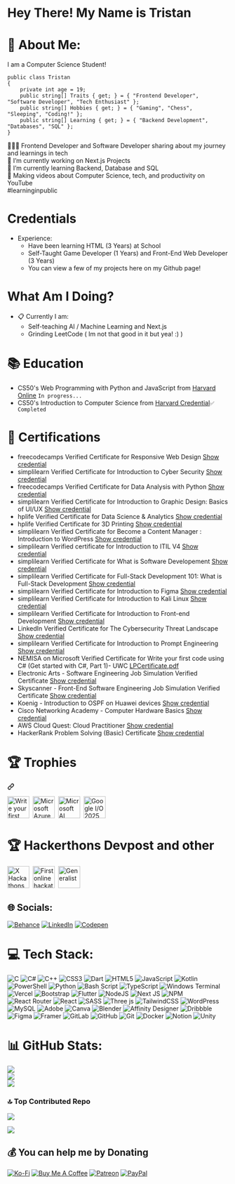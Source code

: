 # Hey There! My Name is Tristan
# 💫 About Me:            
I am a Computer Science Student!                               
```                    
public class Tristan                         
{         
    private int age = 19;   
    public string[] Traits { get; } = { "Frontend Developer", "Software Developer", "Tech Enthusiast" };
    public string[] Hobbies { get; } = { "Gaming", "Chess", "Sleeping", "Coding!" };
    public string[] Learning { get; } = { "Backend Development", "Databases", "SQL" };
}
```
👩🏻‍💻 Frontend Developer and Software Developer sharing about my journey and learnings in tech<br>
🔭 I’m currently working on Next.js Projects<br>
🌱 I’m currently learning Backend, Database and SQL<br>
🎨 Making videos about Computer Science, tech, and productivity on YouTube<br>#learninginpublic

# Credentials
- Experience:
  - Have been learning HTML (3 Years) at School
  - Self-Taught Game Developer (1 Years) and Front-End Web Developer (3 Years)
  - You can view a few of my projects here on my Github page!

# What Am I Doing?
- :clipboard: Currently I am:
  - Self-teaching AI / Machine Learning and Next.js
  - Grinding LeetCode ( Im not that good in it but yea! :) )

# 📚 Education 

* CS50's Web Programming with Python and JavaScript from [Harvard Online](https://www.edx.org/school/harvardx) `In progress...`
* CS50's Introduction to Computer Science from [Harvard Credential](https://cs50.harvard.edu/certificates/52ccb150-3894-427d-a9a4-689fc30754fc)`✅ Completed`


# 📜 Certifications

* freecodecamps Verified Certificate for Responsive Web Design [Show credential](https://www.freecodecamp.org/certification/KingTroy125/responsive-web-design)
* simplilearn Verified Certificate for Introduction to Cyber Security [Show credential](https://simpli-web.app.link/e/s2VgMeW5kQb)
* freecodecamps Verified Certificate for Data Analysis with Python [Show credential](https://www.freecodecamp.org/certification/KingTroy125/data-analysis-with-python-v7)
* simplilearn Verified Certificate for Introduction to Graphic Design: Basics of UI/UX [Show credential](https://simpli-web.app.link/e/3EfvBh3AiPb)
* hplife Verified Certificate for Data Science & Analytics [Show credential](https://www.life-global.org/certificate/cfc67204-2656-447c-9c76-2b43d06e7482)
* hplife Verified Certificate for 3D Printing [Show credential](https://www.life-global.org/certificate/85298b6c-15f0-4f8e-b011-4e202fabb0f1)
* simplilearn Verified Certificate for Become a Content Manager : Introduction to WordPress [Show credential](https://simpli-web.app.link/e/TJcTx3ZSiPb)
* simplilearn Verified certificate for Introduction to ITIL V4 [Show credential](https://simpli-web.app.link/e/0IgbD703MQb)
* simplilearn Verified Certificate for What is Software Developement [Show credential](https://simpli-web.app.link/e/OjzrUaQCOPb)
* simplilearn Verified Certificate for Full-Stack Development 101: What is Full-Stack Development [Show credential](https://simpli-web.app.link/e/m28lRiPyaQb)
* simplilearn Verified Certificate for Introduction to Figma [Show credential](https://simpli-web.app.link/e/obdgycq0bQb)
* simplilearn Verified Certificate for Introduction to Kali Linux [Show credential](https://simpli-web.app.link/e/lof8khUZkQb)
* simplilearn Verified Certificate for Introduction to Front-end Development [Show credential](https://simpli-web.app.link/e/puJXvR0jsQb)
* LinkedIn Verified Certificate for The Cybersecurity Threat Landscape [Show credential](https://www.linkedin.com/learning/certificates/d53f017e8c0f1d8b206ea75468311e1e4c7eb1d9c4d67763da54d6b06166357c)
* simplilearn Verified Certificate for Introduction to Prompt Engineering [Show credential](https://simpli-web.app.link/e/Q6WJwFQdIQb)
* NEMISA on Microsoft Verified Certificate for Write your first code using C# (Get started with C#, Part 1)- UWC [LPCertificate.pdf](https://github.com/user-attachments/files/18695673/LPCertificate.pdf)
* Electronic Arts - Software Engineering Job Simulation Verified Certificate [Show credential](https://forage-uploads-prod.s3.amazonaws.com/completion-certificates/j43dGscQHtJJ57N54/a77WE3de8qrxWferQ_j43dGscQHtJJ57N54_LupChdZTK4DJzCvpQ_1739301666785_completion_certificate.pdf)
* Skyscanner - Front-End Software Engineering Job Simulation Verified Certificate [Show credential](https://forage-uploads-prod.s3.amazonaws.com/completion-certificates/skoQmxqhtgWmKv2pm/km4rw7dihDr3etqom_skoQmxqhtgWmKv2pm_LupChdZTK4DJzCvpQ_1739401944311_completion_certificate.pdf)
* Koenig - Introduction to OSPF on Huawei devices [Show credential](https://rms.koenig-solutions.com/Trainer/WebinarCertificate.aspx?stdid=9093547&&wid=5478)
* Cisco Networking Academy - Computer Hardware Basics [Show credential](https://www.credly.com/badges/fab191d0-5be5-496e-8eff-f67720927bd5/public_url)
* AWS Cloud Quest: Cloud Practitioner [Show credential](https://www.credly.com/badges/d41957ae-eded-4601-a830-de5d402e5b0e/public_url)
* HackerRank Problem Solving (Basic) Certificate [Show credential](https://www.hackerrank.com/certificates/iframe/c8a99de906eb)

<h1 class="heading-element" dir="auto"> 🏆 Trophies</h1>
<a id="user-content--trophies" class="anchor" aria-label="Permalink: 🏆 Trophies" href="#-trophies"><svg class="octicon octicon-link" viewBox="0 0 16 16" version="1.1" width="16" height="16" aria-hidden="true"><path d="m7.775 3.275 1.25-1.25a3.5 3.5 0 1 1 4.95 4.95l-2.5 2.5a3.5 3.5 0 0 1-4.95 0 .751.751 0 0 1 .018-1.042.751.751 0 0 1 1.042-.018 1.998 1.998 0 0 0 2.83 0l2.5-2.5a2.002 2.002 0 0 0-2.83-2.83l-1.25 1.25a.751.751 0 0 1-1.042-.018.751.751 0 0 1-.018-1.042Zm-4.69 9.64a1.998 1.998 0 0 0 2.83 0l1.25-1.25a.751.751 0 0 1 1.042.018.751.751 0 0 1 .018 1.042l-1.25 1.25a3.5 3.5 0 1 1-4.95-4.95l2.5-2.5a3.5 3.5 0 0 1 4.95 0 .751.751 0 0 1-.018 1.042.751.751 0 0 1-1.042.018 1.998 1.998 0 0 0-2.83 0l-2.5 2.5a1.998 1.998 0 0 0 0 2.83Z"></path></svg></a>
<p dir="auto">
<div>
    <img src="https://learn.microsoft.com/en-us/training/achievements/get-started-c-sharp-part-1.svg" title="Write your first code using C# (Get started with C#, Part 1)" alt="Write your first code using C# (Get started with C#, Part 1)" width="50" height="50"/>&nbsp;
    <img src="https://learn.microsoft.com/en-us/training/achievements/microsoft-azure-fundamentals-describe-cloud-concepts.svg" title="Microsoft Azure Fundamentals: Describe cloud concepts" alt="Microsoft Azure Fundamentals: Describe cloud concepts" width="50" height="50"/>&nbsp;
    <img src="https://learn.microsoft.com/en-us/training/achievements/microsoft-ai-skills-fest.svg" title="Microsoft AI Skills Fest | Festival participation" alt="Microsoft AI Skills Fest | Festival participation" width="50" height="50"/>&nbsp;
    <img src="https://io.google/2025/assets/images/io25-registration-badge.webp" title="Google I/O 2025" alt="Google I/O 2025" width="50" height="50"/>&nbsp;
</div>

<h1 class="heading-element" dir="auto"> 🏆 Hackerthons Devpost and other</h1>
<div>
    <img src="https://d112y698adiu2z.cloudfront.net/photos/production/achievement_photos/000/905/552/datas/c1387e1971cd2d0e67200d956b460c07_medium_bronze.png" title="X Hackathons Level 1" alt="X Hackathons Level 1" width="50" height="50"/>&nbsp;
    <img src="https://d112y698adiu2z.cloudfront.net/photos/production/achievement_photos/000/905/551/datas/ceffdfce970ff3dfa4435ebc5fc7f33a_medium.png" title="First online hackathon" alt="First online hackathon" width="50" height="50"/>&nbsp;
    <img src="https://d112y698adiu2z.cloudfront.net/photos/production/achievement_photos/001/087/222/datas/2a2cd5de90e8e74016c5e23d387b74e0_medium.png" title="Generalist" alt="Generalist" width="50" height="50"/>&nbsp;
</div>


## 🌐 Socials:
[![Behance](https://img.shields.io/badge/Behance-1769ff?logo=behance&logoColor=white)](https://www.behance.net/kingtroy2) [![LinkedIn](https://img.shields.io/badge/LinkedIn-%230077B5.svg?logo=linkedin&logoColor=white)](https://www.linkedin.com/in/tristan-hendricks-89a789320/) [![Codepen](https://img.shields.io/badge/Codepen-000000?style=for-the-badge&logo=codepen&logoColor=white)](https://codepen.io/Tristan-Hendricks) 

# 💻 Tech Stack:
![C](https://img.shields.io/badge/c-%2300599C.svg?style=for-the-badge&logo=c&logoColor=white) ![C#](https://img.shields.io/badge/c%23-%23239120.svg?style=for-the-badge&logo=csharp&logoColor=white) ![C++](https://img.shields.io/badge/c++-%2300599C.svg?style=for-the-badge&logo=c%2B%2B&logoColor=white) ![CSS3](https://img.shields.io/badge/css3-%231572B6.svg?style=for-the-badge&logo=css3&logoColor=white) ![Dart](https://img.shields.io/badge/dart-%230175C2.svg?style=for-the-badge&logo=dart&logoColor=white) ![HTML5](https://img.shields.io/badge/html5-%23E34F26.svg?style=for-the-badge&logo=html5&logoColor=white) ![JavaScript](https://img.shields.io/badge/javascript-%23323330.svg?style=for-the-badge&logo=javascript&logoColor=%23F7DF1E) ![Kotlin](https://img.shields.io/badge/kotlin-%237F52FF.svg?style=for-the-badge&logo=kotlin&logoColor=white) ![PowerShell](https://img.shields.io/badge/PowerShell-%235391FE.svg?style=for-the-badge&logo=powershell&logoColor=white) ![Python](https://img.shields.io/badge/python-3670A0?style=for-the-badge&logo=python&logoColor=ffdd54) ![Bash Script](https://img.shields.io/badge/bash_script-%23121011.svg?style=for-the-badge&logo=gnu-bash&logoColor=white) ![TypeScript](https://img.shields.io/badge/typescript-%23007ACC.svg?style=for-the-badge&logo=typescript&logoColor=white) ![Windows Terminal](https://img.shields.io/badge/Windows%20Terminal-%234D4D4D.svg?style=for-the-badge&logo=windows-terminal&logoColor=white) ![Vercel](https://img.shields.io/badge/vercel-%23000000.svg?style=for-the-badge&logo=vercel&logoColor=white) ![Bootstrap](https://img.shields.io/badge/bootstrap-%238511FA.svg?style=for-the-badge&logo=bootstrap&logoColor=white) ![Flutter](https://img.shields.io/badge/Flutter-%2302569B.svg?style=for-the-badge&logo=Flutter&logoColor=white) ![NodeJS](https://img.shields.io/badge/node.js-6DA55F?style=for-the-badge&logo=node.js&logoColor=white) ![Next JS](https://img.shields.io/badge/Next-black?style=for-the-badge&logo=next.js&logoColor=white) ![NPM](https://img.shields.io/badge/NPM-%23CB3837.svg?style=for-the-badge&logo=npm&logoColor=white) ![React Router](https://img.shields.io/badge/React_Router-CA4245?style=for-the-badge&logo=react-router&logoColor=white) ![React](https://img.shields.io/badge/react-%2320232a.svg?style=for-the-badge&logo=react&logoColor=%2361DAFB) ![SASS](https://img.shields.io/badge/SASS-hotpink.svg?style=for-the-badge&logo=SASS&logoColor=white) ![Three js](https://img.shields.io/badge/threejs-black?style=for-the-badge&logo=three.js&logoColor=white) ![TailwindCSS](https://img.shields.io/badge/tailwindcss-%2338B2AC.svg?style=for-the-badge&logo=tailwind-css&logoColor=white) ![WordPress](https://img.shields.io/badge/WordPress-%23117AC9.svg?style=for-the-badge&logo=WordPress&logoColor=white) ![MySQL](https://img.shields.io/badge/mysql-4479A1.svg?style=for-the-badge&logo=mysql&logoColor=white) ![Adobe](https://img.shields.io/badge/adobe-%23FF0000.svg?style=for-the-badge&logo=adobe&logoColor=white) ![Canva](https://img.shields.io/badge/Canva-%2300C4CC.svg?style=for-the-badge&logo=Canva&logoColor=white) ![Blender](https://img.shields.io/badge/blender-%23F5792A.svg?style=for-the-badge&logo=blender&logoColor=white) ![Affinity Designer](https://img.shields.io/badge/affinity%20desginer-%231B72BE.svg?style=for-the-badge&logo=affinity-designer&logoColor=white) ![Dribbble](https://img.shields.io/badge/Dribbble-EA4C89?style=for-the-badge&logo=dribbble&logoColor=white) ![Figma](https://img.shields.io/badge/figma-%23F24E1E.svg?style=for-the-badge&logo=figma&logoColor=white) ![Framer](https://img.shields.io/badge/Framer-black?style=for-the-badge&logo=framer&logoColor=blue) ![GitLab](https://img.shields.io/badge/gitlab-%23181717.svg?style=for-the-badge&logo=gitlab&logoColor=white) ![GitHub](https://img.shields.io/badge/github-%23121011.svg?style=for-the-badge&logo=github&logoColor=white) ![Git](https://img.shields.io/badge/git-%23F05033.svg?style=for-the-badge&logo=git&logoColor=white) ![Docker](https://img.shields.io/badge/docker-%230db7ed.svg?style=for-the-badge&logo=docker&logoColor=white) ![Notion](https://img.shields.io/badge/Notion-%23000000.svg?style=for-the-badge&logo=notion&logoColor=white) ![Unity](https://img.shields.io/badge/unity-%23000000.svg?style=for-the-badge&logo=unity&logoColor=white)
# 📊 GitHub Stats:
![](https://github-readme-stats.vercel.app/api?username=KingTroy125&theme=dark&hide_border=false&include_all_commits=false&count_private=false)<br/>
![](https://github-readme-streak-stats.herokuapp.com/?user=KingTroy125&theme=dark&hide_border=false)<br/>
![](https://github-readme-stats.vercel.app/api/top-langs/?username=KingTroy125&theme=dark&hide_border=false&include_all_commits=false&count_private=false&layout=compact)

### 🔝 Top Contributed Repo
![](https://github-contributor-stats.vercel.app/api?username=KingTroy125&limit=5&theme=dark&combine_all_yearly_contributions=true)

[![](https://visitcount.itsvg.in/api?id=KingTroy125&icon=0&color=0)](https://visitcount.itsvg.in)

  ## 💰 You can help me by Donating
[![Ko-Fi](https://img.shields.io/badge/Ko--fi-F16061?style=for-the-badge&logo=ko-fi&logoColor=white)](https://ko-fi.com/25tristan)
[![Buy Me A Coffee](https://img.shields.io/badge/Buy%20Me%20a%20Coffee-ffdd00?&logo=buy-me-a-coffee&logoColor=black)](https://buymeacoffee.com/25tristan)
[![Patreon](https://img.shields.io/badge/Patreon-F96854?logo=patreon&logoColor=white)](#)
[![PayPal](https://img.shields.io/badge/PayPal-003087?logo=paypal&logoColor=fff)](#)
